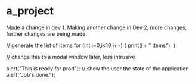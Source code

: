 # a_project
Made a change in dev 1.
Making another change in Dev 2, more changes, further changes are being made.

// generate the list of items
for (int i=0,i<10,i++) {
	print(i + " items").
}

// change this to a modal window later, less intrusive

alert("This is ready for prod"); // show the user the state of the application
alert("Job's done."); 
